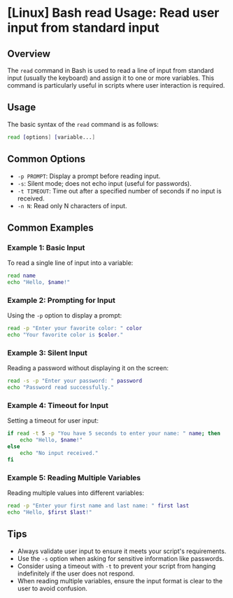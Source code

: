 # [Linux] Bash read Usage: Read user input from standard input

## Overview
The `read` command in Bash is used to read a line of input from standard input (usually the keyboard) and assign it to one or more variables. This command is particularly useful in scripts where user interaction is required.

## Usage
The basic syntax of the `read` command is as follows:

```bash
read [options] [variable...]
```

## Common Options
- `-p PROMPT`: Display a prompt before reading input.
- `-s`: Silent mode; does not echo input (useful for passwords).
- `-t TIMEOUT`: Time out after a specified number of seconds if no input is received.
- `-n N`: Read only N characters of input.

## Common Examples

### Example 1: Basic Input
To read a single line of input into a variable:

```bash
read name
echo "Hello, $name!"
```

### Example 2: Prompting for Input
Using the `-p` option to display a prompt:

```bash
read -p "Enter your favorite color: " color
echo "Your favorite color is $color."
```

### Example 3: Silent Input
Reading a password without displaying it on the screen:

```bash
read -s -p "Enter your password: " password
echo "Password read successfully."
```

### Example 4: Timeout for Input
Setting a timeout for user input:

```bash
if read -t 5 -p "You have 5 seconds to enter your name: " name; then
    echo "Hello, $name!"
else
    echo "No input received."
fi
```

### Example 5: Reading Multiple Variables
Reading multiple values into different variables:

```bash
read -p "Enter your first name and last name: " first last
echo "Hello, $first $last!"
```

## Tips
- Always validate user input to ensure it meets your script's requirements.
- Use the `-s` option when asking for sensitive information like passwords.
- Consider using a timeout with `-t` to prevent your script from hanging indefinitely if the user does not respond.
- When reading multiple variables, ensure the input format is clear to the user to avoid confusion.